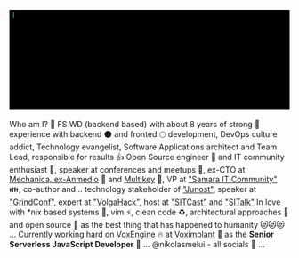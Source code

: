 [![CV description](https://github.com/nikolasmelui/nikolasmelui/blob/master/description.gif)](https://github.com/nikolasmelui/nikolasmelui/blob/master/CV.md)

Who am I? 🤔
FS WD (backend based) with about 8 years of strong 💪 experience with backend 🌑 and fronted 🌕 development,
DevOps culture addict, Technology evangelist, Software Applications architect and
Team Lead, responsible for results 👍
Open Source engineer 🌱 and IT community enthusiast 🌿, speaker at conferences and meetups 🎤,
ex-CTO at [Mechanica, ex-Anmedio](https://mechanica.agency/) 🔧 and [Multikey](https://multikey.studio) 🔑,
VP at ["Samara IT Community"](https://sitc.community/) 👪,
co-author and...
  technology stakeholder of ["Junost"](https://anmedio.github.io/junost/),
  speaker at ["GrindConf"](https://sitc.community/events/grind-conf/),
  expert at ["VolgaHack"](https://sitc.community/events/volgahack/),
  host at ["SITCast"](https://podcasts.apple.com/ru/podcast/sitcast/id1449716272) and ["SITalk"](https://podcasts.apple.com/ru/podcast/sitcast/id1449716272)
In love with \*nix based systems 🐧, vim ⚡, clean code ♻️, architectural approaches 🧠
and open source 🚀 as the best thing that has happened to humanity 😻😻😻
...
Currently working hard on [VoxEngine](https://voximplant.ru/docs/introduction/introduction_to_voximplant/capabilities_and_components/voxengine) 🔥 at [Voximplant](https://voximplant.com) 💜 as the **Senior Serverless JavaScript Developer** 👷
...
@nikolasmelui - all socials 💬
...

<!--
**NikolasMelui/nikolasmelui** is a ✨ _special_ ✨ repository because its `README.md` (this file) appears on your GitHub profile.

Here are some ideas to get you started:

- 🔭 I’m currently working on ...
- 🌱 I’m currently learning ...
- 👯 I’m looking to collaborate on ...
- 🤔 I’m looking for help with ...
- 💬 Ask me about ...
- 📫 How to reach me: ...
- 😄 Pronouns: ...
-  Fun fact: ...
-->
